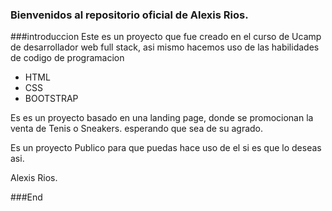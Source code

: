 ### Bienvenidos al repositorio oficial de Alexis Rios.

###introduccion
Este es un proyecto que fue creado en el curso de Ucamp de desarrollador web full stack, asi mismo hacemos uso de las habilidades de codigo de programacion

- HTML
- CSS
- BOOTSTRAP

Es es un proyecto basado en una landing page, donde se promocionan la venta de Tenis o Sneakers. esperando que sea de su agrado.

Es un proyecto Publico para que puedas hace uso de el si es que lo deseas asi.

Alexis Rios.

###End

